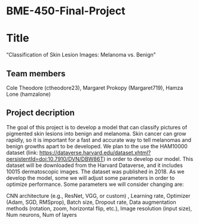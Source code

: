 # BME-450-Final-Project

# Title
“Classification of Skin Lesion Images: Melanoma vs. Benign"
## Team members
Cole Theodore (ctheodore23), Margaret Prokopy (Margaret719), Hamza Lone (hamzalone)
## Project decription

The goal of this project is to develop a model that can classify pictures of pigmented skin lesions into benign and melanoma. Skin cancer can grow rapidly, so it is important for a fast and accurate way to tell melanomas and benign growths apart to be developed. We plan to the use the HAM10000 dataset (link: https://dataverse.harvard.edu/dataset.xhtml?persistentId=doi:10.7910/DVN/DBW86T) in order to develop our model. This dataset will be downloaded from the Harvard Dataverse, and it includes 10015 dermatoscopic images. The dataset was published in 2018. As we develop the model, some we will adjust some parameters in order to optimize performance. Some parameters we will consider changing are: 

CNN architecture (e.g., ResNet, VGG, or custom) ,
Learning rate,
Optimizer (Adam, SGD, RMSprop),
Batch size,
Dropout rate,
Data augmentation methods (rotation, zoom, horizontal flip, etc.),
Image resolution (input size),
Num neurons,
Num of layers


 

 


